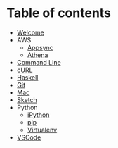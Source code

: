 # Table of contents

* [Welcome](README.md)
* AWS
  * [Appsync](aws/appsync.md)
  * [Athena](aws/athena.md)
* [Command Line](cmd.md)
* [cURL](curl.md)
* [Haskell](haskell.md)
* [Git](git.md)
* [Mac](mac.md)
* [Sketch](sketch.md)
* Python
  * [iPython](python/ipython.md)
  * [pip](python/pip.md)
  * [Virtualenv](python/virtualenv.md)
* [VSCode](vscode.md)
